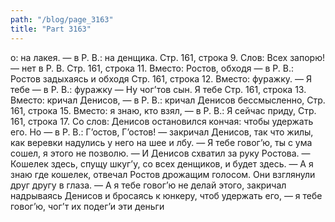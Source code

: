 ```yaml
---
path: "/blog/page_3163"
title: "Part 3163"
---
```


о: на лакея. — в Р. В.: на денщика.
Стр. 161, строка 9.
Слов: Всех запорю! — нет в Р. В.
Стр. 161, строка 11.
Вместо: Ростов, обходя — в Р. B.: Ростов задыхаясь и обходя
Стр. 161, строка 12.
Вместо: фуражку. — Я тебе — в Р. В.: фуражку — Ну чог’тов сын. Я тебе
Стр. 161, строка 13.
Вместо: кричал Денисов, — в Р. В.: кричал Денисов бессмысленно,
Стр. 161, строка 15.
Вместо: я знаю, кто взял, — в Р. В.: Я сейчас приду,
Стр. 161, строка 17.
Со слов: Денисов остановился кончая: чтобы удержать его. Но — в Р. В.: Г’остов, Г’остов! — закричал Денисов, так что жилы, как веревки надулись у него на шее и лбу. — Я тебе говог’ю, ты с ума сошел, я этого не позволю. — И Денисов схватил за руку Ростова. — Кошелек здесь, спущу шкуг’у, со всех денщиков, и будет здесь.
— А я знаю где кошелек, отвечал Ростов дрожащим голосом.
Они взглянули друг другу в глаза.
— А я тебе говог’ю не делай этого, закричал надрываясь Денисов и бросаясь к юнкеру, чтоб удержать его, — я тебе говог’ю, чог’т их подег’и эти деньги
